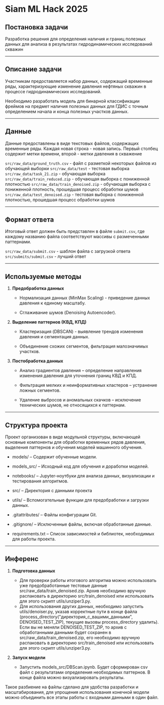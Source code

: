 # Siam ML Hack 2025


## Постановка задачи
Разработка решения для определения наличия и границ полезных данных для анализа в результатах гидродинамических исследований скважин

---

## Описание задачи 

Участникам предоставляется набор данных, содержащий временные ряды, характеризующие изменение давления нефтяных скважин в процессе гидродинамических исследований. 

Необходимо разработать модель для бинарной классификации фреймов на предмет наличия полезных данных для ГДИС с точным определением начала и конца полезных участков данных.

---

## Данные

Данные предоставлены в виде текстовых файлов, содержащих временные ряды. Каждая новая строка - новая запись. Первый столбец содержит метки времени, второй - метки давления в скважение

`src/raw_data/ground_truth.csv` - файл с разметкой некоторых файлов из обучающей выборки
`src/raw_data/test` - тестовая выборка
`src/raw_data/task_21.zip` - обучающая выборка
`src/raw_data/train_reduced.zip` - обучающая выборка с пониженной плотностью
`src/raw_data/train_denoised.zip` - обучающая выборка с пониженной плотность, прошедшая процесс обработки шумов
`src/raw_data/test_denoised.zip` - тестовая выборка с пониженной плотностью, прошедшая процесс обработки шумов

---

## Формат ответа

Итоговый ответ должен быть представлен в файле `submit.csv`, где каждому названию файла соответствуют массивы с размеченными паттернами. 

`src/raw_data/submit.csv` - шаблон файла с загрузкой ответа
`src/submits/submit.csv` - лучший ответ 

---

## Используемые методы

1. **Предобработка данных**
    - Нормализация данных (MinMax Scaling) - приведение данных давления к единому масштабу.

    - Сглаживание шумов (Denoising Autoencoder).

2. **Выделение паттернов (КВД, КПД)**
    - Кластеризация (DBSCAN) - выявление трендов изменения давления и сегментация данных.

    - Объединение схожих сегментов, фильтрация малозначимых участков.

3. **Постобработка данных**
    - Анализ градиентов давления – определение направления изменения давления для уточнения границ КВД и КПД.

    - Фильтрация мелких и неинформативных кластеров – устранение ложных сегментов.

    - Удаление выбросов и аномальных скачков – исключение технических шумов, не относящихся к паттернам.

---

## Структура проекта

Проект организован в виде модульной структуры, включающей основные компоненты для обработки временных рядов давления, выделения паттернов и обучения моделей машинного обучения.

* models/ – Содержит обученные модели.

* models_src/ – Исходный код для обучения и доработки моделей.

* notebooks/ – Jupyter-ноутбуки для анализа данных, визуализации и тестирования алгоритмов.

* src/ – Директория с данными проекта

* utils/ – Вспомогательные функции для предобработки и загрузки данных.

* .gitattributes/ – Файлы конфигурации Git.

* .gitignore/ – Исключенные файлы, включая обработанные данные.

* requirements.txt – Список зависимостей и библиотек, необходимых для работы проекта.

---

## Инференс

1) **Подготовка данных**
    * Для проверки работы итогового алгоритма можно использовать уже предобработанные тестовые данные src/raw_data/train_denoised.zip. Архив необходимо вручную распаковать в директорию src/train_denoised или использовать для этого скрипт utils/unziper3.py.
    * Для использования других данных, необходимо запустить utils/denoiser.py, указав корректные пути в конце файла (process_directory("директория_с_вашими_данными", DENOISED_TEST_ZIP), текущие вызовы process_directory удалить). Если вы не меняли DENOISED_TEST_ZIP, то архив с обработанными данными будет сохранен в                 src/raw_data/train_denoised.zip, его необходимо вручную распаковать в директорию src/train_denoised или использовать для этого скрипт utils/unziper3.py.

2) **Запуск модели**
    * Запустить models_src/DBScan.ipynb. Будет сформирован csv файл с результатами определения необходимых паттернов. В конце файла можно визуализировать результаты.

Такое разбиение на файлы сделано для удобства разработки и масштабирования, для упрощения использования конечной модели можно объединить все этапы работы с входными данными в один файл. 
